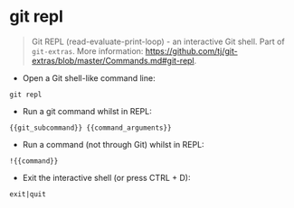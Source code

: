 # git repl

> Git REPL (read-evaluate-print-loop) - an interactive Git shell. 
> Part of `git-extras`.
> More information: <https://github.com/tj/git-extras/blob/master/Commands.md#git-repl>.

- Open a Git shell-like command line:

`git repl`

- Run a git command whilst in REPL:

`{{git_subcommand}} {{command_arguments}}`

- Run a command (not through Git) whilst in REPL:

`!{{command}}`

- Exit the interactive shell (or press CTRL + D):

`exit|quit`
